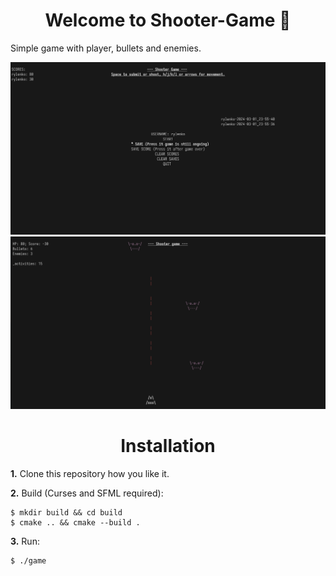 <h1 align="center">Welcome to Shooter-Game 🌿</h1>

Simple game with player, bullets and enemies.

![Menu](./screenshots/menu.png)
![Play](./screenshots/play.png)

<h1 align="center">Installation</h1>

**1.** Clone this repository how you like it.

**2.** Build (Curses and SFML required):
```
$ mkdir build && cd build
$ cmake .. && cmake --build .
```

**3.** Run:
```
$ ./game
```
